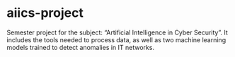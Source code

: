 # aiics-project
Semester project for the subject: “Artificial Intelligence in Cyber Security”. It includes the tools needed to process data, as well as two machine learning models trained to detect anomalies in IT networks.
